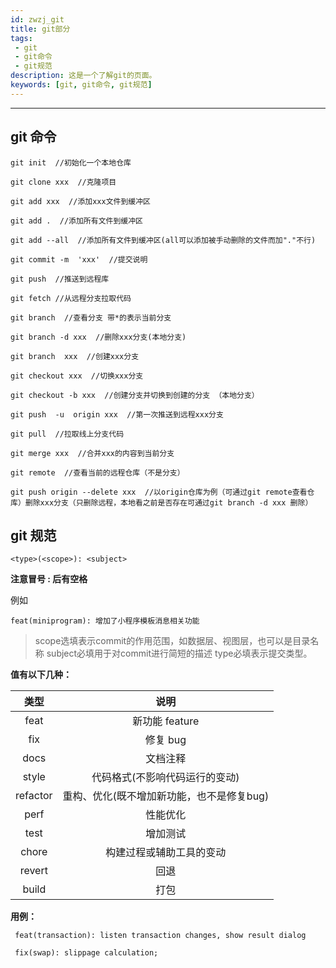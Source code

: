 ```yaml
---
id: zwzj_git
title: git部分
tags:
 - git
 - git命令
 - git规范
description: 这是一个了解git的页面。
keywords: [git, git命令, git规范]
---
```


----

## git 命令

```git
git init  //初始化一个本地仓库

git clone xxx  //克隆项目

git add xxx  //添加xxx文件到缓冲区

git add .  //添加所有文件到缓冲区

git add --all  //添加所有文件到缓冲区(all可以添加被手动删除的文件而加"."不行)

git commit -m  'xxx'  //提交说明

git push  //推送到远程库

git fetch //从远程分支拉取代码

git branch  //查看分支 带*的表示当前分支

git branch -d xxx  //删除xxx分支(本地分支)

git branch  xxx  //创建xxx分支

git checkout xxx  //切换xxx分支

git checkout -b xxx  //创建分支并切换到创建的分支 （本地分支）

git push  -u  origin xxx  //第一次推送到远程xxx分支

git pull  //拉取线上分支代码

git merge xxx  //合并xxx的内容到当前分支

git remote  //查看当前的远程仓库（不是分支）

git push origin --delete xxx  //以origin仓库为例（可通过git remote查看仓库）删除xxx分支（只删除远程，本地看之前是否存在可通过git branch -d xxx 删除）
```

## git 规范

```
<type>(<scope>): <subject>
```
**注意冒号 : 后有空格**

例如
```
feat(miniprogram): 增加了小程序模板消息相关功能
```

>scope选填表示commit的作用范围，如数据层、视图层，也可以是目录名称 subject必填用于对commit进行简短的描述 type必填表示提交类型。


**值有以下几种：**

| 类型 | 说明 |
| :---: | :---: |
| feat | 新功能 feature |
| fix | 修复 bug |
| docs | 文档注释 |
| style | 代码格式(不影响代码运行的变动) |
| refactor | 重构、优化(既不增加新功能，也不是修复bug) |
| perf | 性能优化 |
| test | 增加测试 |
| chore | 构建过程或辅助工具的变动 |
| revert | 回退 |
| build | 打包 |


**用例：**  
```
 feat(transaction): listen transaction changes, show result dialog  
 
 fix(swap): slippage calculation;
```









